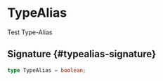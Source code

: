# TypeAlias

Test Type-Alias

## Signature {#typealias-signature}

```typescript
type TypeAlias = boolean;
```